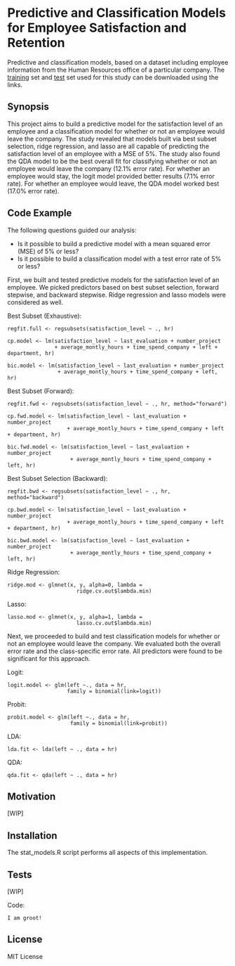 # Predictive and Classification Models for Employee Satisfaction and Retention

Predictive and classification models, based on a dataset including employee information from the Human Resources office of a particular company. The [training](https://raw.githubusercontent.com/luisra/stat-models/master/HR_train.csv) set and [test](https://raw.githubusercontent.com/luisra/stat-models/master/HR_test.csv) set used for this study can be downloaded using the links.

## Synopsis

This project aims to build a predictive model for the satisfaction level of an employee and a classification model for whether or not an employee would leave the company. The study revealed that models built via best subset selection, ridge regression, and lasso are all capable of predicting the satisfaction level of an employee with a MSE of 5%. The study also found the QDA model to be the best overall fit for classifying whether or not an employee would leave the company (12.1% error rate). For whether an employee would stay, the logit model provided better results (7.1% error rate). For whether an employee would leave, the QDA model worked best (17.0% error rate).

## Code Example

The following questions guided our analysis:
* Is it possible to build a predictive model with a mean squared error (MSE) of 5% or less?
* Is it possible to build a classification model with a test error rate of 5% or less?

First, we built and tested predictive models for the satisfaction level of an employee. We picked predictors based on best subset selection, forward stepwise, and backward stepwise. Ridge regression and lasso models were considered as well.

Best Subset (Exhaustive): 
```
regfit.full <- regsubsets(satisfaction_level ~ ., hr)

cp.model <- lm(satisfaction_level ~ last_evaluation + number_project
               + average_montly_hours + time_spend_company + left + department, hr)

bic.model <- lm(satisfaction_level ~ last_evaluation + number_project
                + average_montly_hours + time_spend_company + left, hr)
```

Best Subset (Forward):
```
regfit.fwd <- regsubsets(satisfaction_level ~ ., hr, method="forward")

cp.fwd.model <- lm(satisfaction_level ~ last_evaluation + number_project
                   + average_montly_hours + time_spend_company + left + department, hr)

bic.fwd.model <- lm(satisfaction_level ~ last_evaluation + number_project
                    + average_montly_hours + time_spend_company + left, hr)
```

Best Subset Selection (Backward): 
```
regfit.bwd <- regsubsets(satisfaction_level ~ ., hr, method="backward")

cp.bwd.model <- lm(satisfaction_level ~ last_evaluation + number_project
                   + average_montly_hours + time_spend_company + left + department, hr)

bic.bwd.model <- lm(satisfaction_level ~ last_evaluation + number_project
                    + average_montly_hours + time_spend_company + left, hr)
```

Ridge Regression:
```
ridge.mod <- glmnet(x, y, alpha=0, lambda =
                      ridge.cv.out$lambda.min)
```

Lasso:
```
lasso.mod <- glmnet(x, y, alpha=1, lambda =
                      lasso.cv.out$lambda.min)
```

Next, we proceeded to build and test classification models for whether or not an employee would leave the company. We evaluated both the overall error rate and the class-specific error rate. All predictors were found to be significant for this approach.

Logit:
```
logit.model <- glm(left ~., data = hr, 
                   family = binomial(link=logit))
```

Probit:
```
probit.model <- glm(left ~., data = hr, 
                    family = binomial(link=probit))
```

LDA:
```
lda.fit <- lda(left ~ ., data = hr) 
```

QDA:
```
qda.fit <- qda(left ~ ., data = hr) 
```

## Motivation

[WIP]

## Installation

The stat_models.R script performs all aspects of this implementation.

## Tests

[WIP]

Code:
```
I am groot!
```

## License

MIT License

